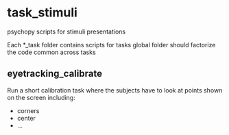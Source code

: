 # task_stimuli
psychopy scripts for stimuli presentations

Each \*_task folder contains scripts for tasks
global folder should factorize the code common across tasks

## eyetracking_calibrate

Run a short calibration task where the subjects have to look at points shown on the screen including:
- corners
- center
- ...
